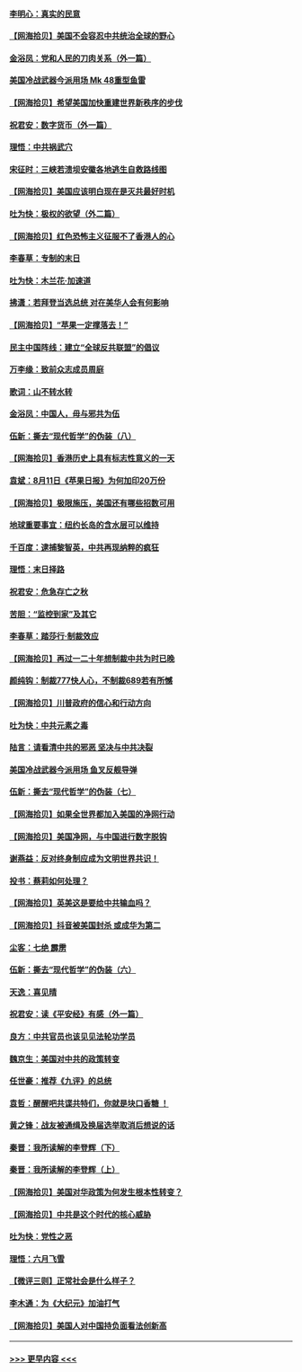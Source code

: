 #### [李明心：真实的民意](../pages/nsc993/n12336089.md?t=08171102) 
#### [【网海拾贝】美国不会容忍中共统治全球的野心](../pages/nsc993/n12336063.md?t=08171102) 
#### [金浴凤：党和人民的刀肉关系（外一篇）](../pages/nsc993/n12335834.md?t=08171102) 
#### [美国冷战武器今派用场 Mk 48重型鱼雷](../pages/nsc993/n12335354.md?t=08171102) 
#### [【网海拾贝】希望美国加快重建世界新秩序的步伐](../pages/nsc993/n12334224.md?t=08171102) 
#### [祝君安：数字货币（外一篇）](../pages/nsc993/n12334186.md?t=08171102) 
#### [理悟：中共祸武穴](../pages/nsc993/n12333962.md?t=08171102) 
#### [宋征时：三峡若溃坝安徽各地逃生自救路线图](../pages/nsc993/n12332450.md?t=08171102) 
#### [【网海拾贝】美国应该明白现在是灭共最好时机](../pages/nsc993/n12332313.md?t=08171102) 
#### [吐为快：极权的欲望（外二篇）](../pages/nsc993/n12332089.md?t=08171102) 
#### [【网海拾贝】红色恐怖主义征服不了香港人的心](../pages/nsc993/n12329296.md?t=08171102) 
#### [李春草：专制的末日](../pages/nsc993/n12329079.md?t=08171102) 
#### [吐为快：木兰花‧加速道](../pages/nsc993/n12327366.md?t=08171102) 
#### [拂潇：若拜登当选总统 对在美华人会有何影响](../pages/nsc993/n12295996.md?t=08171102) 
#### [【网海拾贝】“苹果一定撑落去！”](../pages/nsc993/n12326784.md?t=08171102) 
#### [民主中国阵线：建立“全球反共联盟”的倡议](../pages/nsc993/n12324177.md?t=08171102) 
#### [万李缘：致前众志成员周庭](../pages/nsc993/n12324635.md?t=08171102) 
#### [歌词：山不转水转](../pages/nsc993/n12324599.md?t=08171102) 
#### [金浴凤：中国人，毋与邪共为伍](../pages/nsc993/n12324257.md?t=08171102) 
#### [伍新：撕去“现代哲学”的伪装（八）](../pages/nsc993/n12324188.md?t=08171102) 
#### [【网海拾贝】香港历史上具有标志性意义的一天](../pages/nsc993/n12324021.md?t=08171102) 
#### [袁斌：8月11日《苹果日报》为何加印20万份](../pages/nsc993/n12323955.md?t=08171102) 
#### [【网海拾贝】极限施压，美国还有哪些招数可用](../pages/nsc993/n12322512.md?t=08171102) 
#### [地球重要事宜：纽约长岛的含水层可以维持](../pages/nsc993/n12321844.md?t=08171102) 
#### [千百度：逮捕黎智英，中共再现纳粹的疯狂](../pages/nsc993/n12321777.md?t=08171102) 
#### [理悟：末日择路](../pages/nsc993/n12320812.md?t=08171102) 
#### [祝君安：危急存亡之秋](../pages/nsc993/n12320795.md?t=08171102) 
#### [苦胆：“监控到家”及其它](../pages/nsc993/n12320751.md?t=08171102) 
#### [李春草：踏莎行·制裁效应](../pages/nsc993/n12318290.md?t=08171102) 
#### [【网海拾贝】再过一二十年想制裁中共为时已晚](../pages/nsc993/n12318195.md?t=08171102) 
#### [颜纯钩：制裁777快人心，不制裁689若有所憾](../pages/nsc993/n12316912.md?t=08171102) 
#### [【网海拾贝】川普政府的信心和行动方向](../pages/nsc993/n12316673.md?t=08171102) 
#### [吐为快：中共元素之毒](../pages/nsc993/n12316547.md?t=08171102) 
#### [陆言：请看清中共的邪恶 坚决与中共决裂](../pages/nsc993/n12315784.md?t=08171102) 
#### [美国冷战武器今派用场 鱼叉反舰导弹](../pages/nsc993/n12316258.md?t=08171102) 
#### [伍新：撕去“现代哲学”的伪装（七）](../pages/nsc993/n12315846.md?t=08171102) 
#### [【网海拾贝】如果全世界都加入美国的净网行动](../pages/nsc993/n12315588.md?t=08171102) 
#### [【网海拾贝】美国净网，与中国进行数字脱钩](../pages/nsc993/n12312813.md?t=08171102) 
#### [谢燕益：反对终身制应成为文明世界共识！](../pages/nsc993/n12310465.md?t=08171102) 
#### [投书：蔡莉如何处理？](../pages/nsc993/n12310224.md?t=08171102) 
#### [【网海拾贝】英美这是要给中共输血吗？](../pages/nsc993/n12307646.md?t=08171102) 
#### [【网海拾贝】抖音被美国封杀 或成华为第二](../pages/nsc993/n12305277.md?t=08171102) 
#### [尘客：七绝 霹雳](../pages/nsc993/n12304053.md?t=08171102) 
#### [伍新：撕去“现代哲学”的伪装（六）](../pages/nsc993/n12303243.md?t=08171102) 
#### [天逸：喜见晴](../pages/nsc993/n12303226.md?t=08171102) 
#### [祝君安：读《平安经》有感（外一篇）](../pages/nsc993/n12303170.md?t=08171102) 
#### [良方：中共官员也该见见法轮功学员](../pages/nsc993/n12302985.md?t=08171102) 
#### [魏京生：美国对中共的政策转变](../pages/nsc993/n12302929.md?t=08171102) 
#### [任世豪：推荐《九评》的总统](../pages/nsc993/n12302838.md?t=08171102) 
#### [袁哲：醒醒吧共谍共特们，你就是块口香糖 ！](../pages/nsc993/n12302678.md?t=08171102) 
#### [黄之锋：战友被通缉及换届选举取消后想说的话](../pages/nsc993/n12302681.md?t=08171102) 
#### [秦晋：我所读解的李登辉（下）](../pages/nsc993/n12302171.md?t=08171102) 
#### [秦晋：我所读解的李登辉（上）](../pages/nsc993/n12301979.md?t=08171102) 
#### [【网海拾贝】美国对华政策为何发生根本性转变？](../pages/nsc993/n12302091.md?t=08171102) 
#### [【网海拾贝】中共是这个时代的核心威胁](../pages/nsc993/n12300541.md?t=08171102) 
#### [吐为快：党性之恶](../pages/nsc993/n12300263.md?t=08171102) 
#### [理悟：六月飞雪](../pages/nsc993/n12300243.md?t=08171102) 
#### [【微评三则】正常社会是什么样子？](../pages/nsc993/n12300228.md?t=08171102) 
#### [李木通：为《大纪元》加油打气](../pages/nsc993/n12280363.md?t=08171102) 
#### [【网海拾贝】美国人对中国持负面看法创新高](../pages/nsc993/n12298720.md?t=08171102) 

----
#### [ >>> 更早内容 <<< ](../indexes/nsc993-earlier.md)
